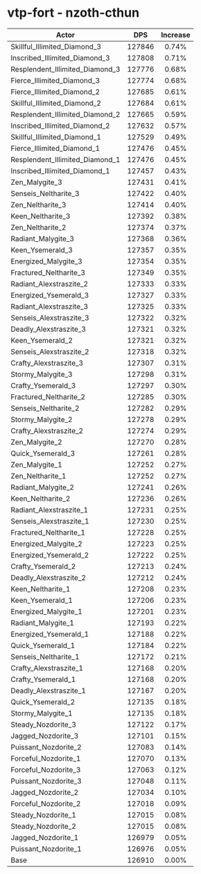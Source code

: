 # vtp-fort - nzoth-cthun
| Actor | DPS | Increase |
|---|:---:|:---:|
|Skillful_Illimited_Diamond_3|127846|0.74%|
|Inscribed_Illimited_Diamond_3|127808|0.71%|
|Resplendent_Illimited_Diamond_3|127776|0.68%|
|Fierce_Illimited_Diamond_3|127774|0.68%|
|Fierce_Illimited_Diamond_2|127685|0.61%|
|Skillful_Illimited_Diamond_2|127684|0.61%|
|Resplendent_Illimited_Diamond_2|127665|0.59%|
|Inscribed_Illimited_Diamond_2|127632|0.57%|
|Skillful_Illimited_Diamond_1|127529|0.49%|
|Fierce_Illimited_Diamond_1|127476|0.45%|
|Resplendent_Illimited_Diamond_1|127476|0.45%|
|Inscribed_Illimited_Diamond_1|127457|0.43%|
|Zen_Malygite_3|127431|0.41%|
|Senseis_Neltharite_3|127422|0.40%|
|Zen_Neltharite_3|127414|0.40%|
|Keen_Neltharite_3|127392|0.38%|
|Zen_Neltharite_2|127374|0.37%|
|Radiant_Malygite_3|127368|0.36%|
|Keen_Ysemerald_3|127357|0.35%|
|Energized_Malygite_3|127354|0.35%|
|Fractured_Neltharite_3|127349|0.35%|
|Radiant_Alexstraszite_2|127333|0.33%|
|Energized_Ysemerald_3|127327|0.33%|
|Radiant_Alexstraszite_3|127325|0.33%|
|Senseis_Alexstraszite_3|127322|0.32%|
|Deadly_Alexstraszite_3|127321|0.32%|
|Keen_Ysemerald_2|127321|0.32%|
|Senseis_Alexstraszite_2|127318|0.32%|
|Crafty_Alexstraszite_3|127307|0.31%|
|Stormy_Malygite_3|127298|0.31%|
|Crafty_Ysemerald_3|127297|0.30%|
|Fractured_Neltharite_2|127285|0.30%|
|Senseis_Neltharite_2|127282|0.29%|
|Stormy_Malygite_2|127278|0.29%|
|Crafty_Alexstraszite_2|127274|0.29%|
|Zen_Malygite_2|127270|0.28%|
|Quick_Ysemerald_3|127261|0.28%|
|Zen_Malygite_1|127252|0.27%|
|Zen_Neltharite_1|127252|0.27%|
|Radiant_Malygite_2|127241|0.26%|
|Keen_Neltharite_2|127236|0.26%|
|Radiant_Alexstraszite_1|127231|0.25%|
|Senseis_Alexstraszite_1|127230|0.25%|
|Fractured_Neltharite_1|127228|0.25%|
|Energized_Malygite_2|127223|0.25%|
|Energized_Ysemerald_2|127222|0.25%|
|Crafty_Ysemerald_2|127213|0.24%|
|Deadly_Alexstraszite_2|127212|0.24%|
|Keen_Neltharite_1|127208|0.23%|
|Keen_Ysemerald_1|127206|0.23%|
|Energized_Malygite_1|127201|0.23%|
|Radiant_Malygite_1|127193|0.22%|
|Energized_Ysemerald_1|127188|0.22%|
|Quick_Ysemerald_1|127184|0.22%|
|Senseis_Neltharite_1|127172|0.21%|
|Crafty_Alexstraszite_1|127168|0.20%|
|Crafty_Ysemerald_1|127168|0.20%|
|Deadly_Alexstraszite_1|127167|0.20%|
|Quick_Ysemerald_2|127135|0.18%|
|Stormy_Malygite_1|127135|0.18%|
|Steady_Nozdorite_3|127122|0.17%|
|Jagged_Nozdorite_3|127101|0.15%|
|Puissant_Nozdorite_2|127083|0.14%|
|Forceful_Nozdorite_1|127070|0.13%|
|Forceful_Nozdorite_3|127063|0.12%|
|Puissant_Nozdorite_3|127048|0.11%|
|Jagged_Nozdorite_2|127034|0.10%|
|Forceful_Nozdorite_2|127018|0.09%|
|Steady_Nozdorite_1|127015|0.08%|
|Steady_Nozdorite_2|127015|0.08%|
|Jagged_Nozdorite_1|126979|0.05%|
|Puissant_Nozdorite_1|126976|0.05%|
|Base|126910|0.00%|
